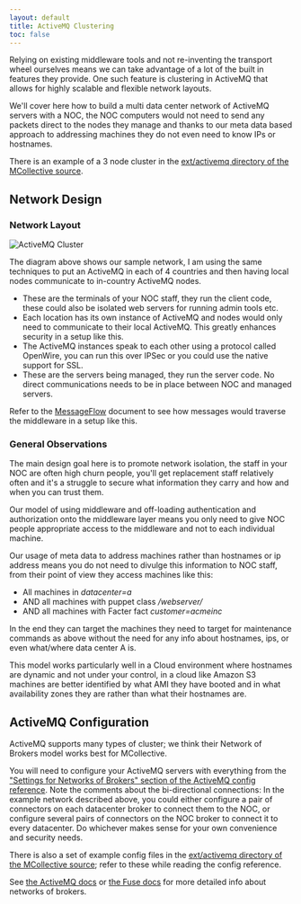 ```yaml
---
layout: default
title: ActiveMQ Clustering
toc: false
---
```

[MessageFlow]: /mcollective/reference/basic/messageflow.html
[NetworksOfBrokers]: http://activemq.apache.org/networks-of-brokers.html
[SampleConfig]: http://github.com/puppetlabs/marionette-collective/tree/master/ext/activemq/
[fuse_cluster]: https://access.redhat.com/documentation/en-US/Fuse_Message_Broker/5.5/html/Using_Networks_of_Brokers/files/front.html
[activemq_network]: /mcollective/deploy/middleware/activemq.html#settings-for-networks-of-brokers

Relying on existing middleware tools and not re-inventing the transport wheel ourselves means we can take advantage of a lot of the built in features they provide.  One such feature is clustering in ActiveMQ that allows for highly scalable and flexible network layouts.

We'll cover here how to build a multi data center network of ActiveMQ servers with a NOC, the NOC computers would not need to send any packets direct to the nodes they manage and thanks to our meta data based approach to addressing machines they do not even need to know IPs or hostnames.

There is an example of a 3 node cluster in the [ext/activemq directory of the MCollective source][SampleConfig].

## Network Design

### Network Layout

![ActiveMQ Cluster](/mcollective/images/activemq-multi-locations.png)

The diagram above shows our sample network, I am using the same techniques to put an ActiveMQ in each of 4 countries and then having local nodes communicate to in-country ActiveMQ nodes.

* These are the terminals of your NOC staff, they run the client code, these could also be isolated web servers for running admin tools etc.
* Each location has its own instance of ActiveMQ and nodes would only need to communicate to their local ActiveMQ.  This greatly enhances security in a setup like this.
* The ActiveMQ instances speak to each other using a protocol called OpenWire, you can run this over IPSec or you could use the native support for SSL.
* These are the servers being managed, they run the server code.  No direct communications needs to be in place between NOC and managed servers.

Refer to the [MessageFlow][] document to see how messages would traverse the middleware in a setup like this.

### General Observations
The main design goal here is to promote network isolation, the staff in your NOC are often high churn people, you'll get replacement staff relatively often and it's a struggle to secure what information they carry and how and when you can trust them.

Our model of using middleware and off-loading authentication and authorization onto the middleware layer means you only need to give NOC people appropriate access to the middleware and not to each individual machine.

Our usage of meta data to address machines rather than hostnames or ip address means you do not need to divulge this information to NOC staff, from their point of view they access machines like this:

* All machines in _datacenter=a_
* AND all machines with puppet class _/webserver/_
* AND all machines with Facter fact _customer=acmeinc_

In the end they can target the machines they need to target for maintenance commands as above without the need for any info about hostnames, ips, or even what/where data center A is.

This model works particularly well in a Cloud environment where hostnames are dynamic and not under your control, in a cloud like Amazon S3 machines are better identified by what AMI they have booted and in what availability zones they are rather than what their hostnames are.

## ActiveMQ Configuration

ActiveMQ supports many types of cluster; we think their Network of Brokers model works best for MCollective.

You will need to configure your ActiveMQ servers with everything from the ["Settings for Networks of Brokers" section of the ActiveMQ config reference][activemq_network]. Note the comments about the bi-directional connections: In the example network described above, you could either configure a pair of connectors on each datacenter broker to connect them to the NOC, or configure several pairs of connectors on the NOC broker to connect it to every datacenter. Do whichever makes sense for your own convenience and security needs.

There is also a set of example config files in the [ext/activemq directory of the MCollective source][SampleConfig]; refer to these while reading the config reference. 

See [the ActiveMQ docs][NetworksOfBrokers] or [the Fuse docs][fuse_cluster] for more detailed info about networks of brokers.

